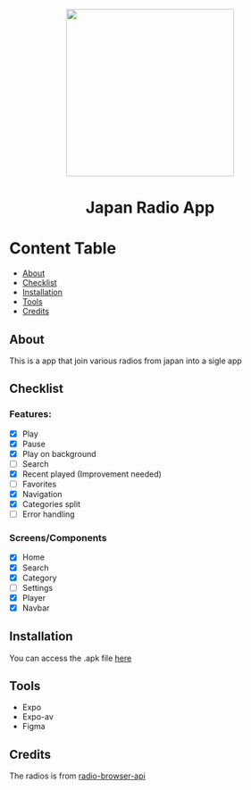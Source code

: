 <p align="center">
<img src="https://user-images.githubusercontent.com/51789882/219218969-fd009ff0-143a-4e60-a6fb-de1a6e7d1338.png" width="300" height="300" >
  <h1 align="center">Japan Radio App</h1>
</p>

Content Table
=================
<!--ts-->
   * [About](#about)
   * [Checklist](#checklist)
   * [Installation](#installation)
   * [Tools](#tools)
   * [Credits](#credits)
<!--te-->

## About
This is a app that join various radios from japan into a sigle app

## Checklist

### Features:
- [x] Play
- [x] Pause
- [x] Play on background
- [ ] Search
- [x] Recent played (Improvement needed)
- [ ] Favorites
- [x] Navigation
- [x] Categories split
- [ ] Error handling

### Screens/Components
- [x] Home
- [x] Search
- [x] Category
- [ ] Settings
- [x] Player
- [x] Navbar

## Installation
You can access the .apk file [here](https://github.com/nailtonvital/japan-radio-app/releases/tag/beta)

## Tools
- Expo
- Expo-av
- Figma

## Credits
The radios is from [radio-browser-api](https://api.radio-browser.info/)
